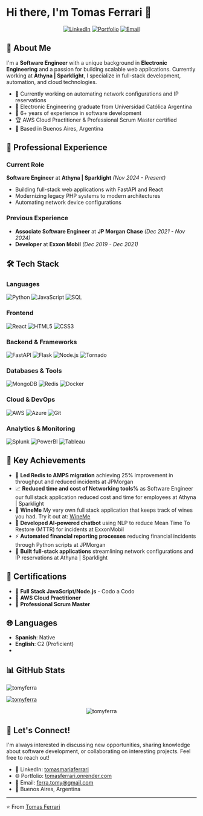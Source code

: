 # Hi there, I'm Tomas Ferrari 👋

<div align="center">
  
[![LinkedIn](https://img.shields.io/badge/LinkedIn-0077B5?style=for-the-badge&logo=linkedin&logoColor=white)](https://linkedin.com/in/tomasmariaferrari/)
[![Portfolio](https://img.shields.io/badge/Portfolio-FF5722?style=for-the-badge&logo=todoist&logoColor=white)](https://tomasferrari.onrender.com)
[![Email](https://img.shields.io/badge/Email-D14836?style=for-the-badge&logo=gmail&logoColor=white)](mailto:ferra.tomy@gmail.com)

</div>

## 🚀 About Me

I'm a **Software Engineer** with a unique background in **Electronic Engineering** and a passion for building scalable web applications. Currently working at **Athyna | Sparklight**, I specialize in full-stack development, automation, and cloud technologies.

- 🔭 Currently working on automating network configurations and IP reservations
- 🌱 Electronic Engineering graduate from Universidad Católica Argentina
- 💼 6+ years of experience in software development
- 🏆 AWS Cloud Practitioner & Professional Scrum Master certified
- 📍 Based in Buenos Aires, Argentina

## 💼 Professional Experience

### Current Role
**Software Engineer** at **Athyna | Sparklight** *(Nov 2024 - Present)*
- Building full-stack web applications with FastAPI and React
- Modernizing legacy PHP systems to modern architectures
- Automating network device configurations

### Previous Experience
- **Associate Software Engineer** at **JP Morgan Chase** *(Dec 2021 - Nov 2024)*
- **Developer** at **Exxon Mobil** *(Dec 2019 - Dec 2021)*

## 🛠️ Tech Stack

### Languages
![Python](https://img.shields.io/badge/Python-3776AB?style=for-the-badge&logo=python&logoColor=white)
![JavaScript](https://img.shields.io/badge/JavaScript-F7DF1E?style=for-the-badge&logo=javascript&logoColor=black)
![SQL](https://img.shields.io/badge/SQL-336791?style=for-the-badge&logo=postgresql&logoColor=white)

### Frontend
![React](https://img.shields.io/badge/React-20232A?style=for-the-badge&logo=react&logoColor=61DAFB)
![HTML5](https://img.shields.io/badge/HTML5-E34F26?style=for-the-badge&logo=html5&logoColor=white)
![CSS3](https://img.shields.io/badge/CSS3-1572B6?style=for-the-badge&logo=css3&logoColor=white)

### Backend & Frameworks
![FastAPI](https://img.shields.io/badge/FastAPI-009688?style=for-the-badge&logo=fastapi&logoColor=white)
![Flask](https://img.shields.io/badge/Flask-000000?style=for-the-badge&logo=flask&logoColor=white)
![Node.js](https://img.shields.io/badge/Node.js-43853D?style=for-the-badge&logo=node.js&logoColor=white)
![Tornado](https://img.shields.io/badge/Tornado-FE7A16?style=for-the-badge&logo=tornadofx&logoColor=white)

### Databases & Tools
![MongoDB](https://img.shields.io/badge/MongoDB-4EA94B?style=for-the-badge&logo=mongodb&logoColor=white)
![Redis](https://img.shields.io/badge/Redis-DC382D?style=for-the-badge&logo=redis&logoColor=white)
![Docker](https://img.shields.io/badge/Docker-2496ED?style=for-the-badge&logo=docker&logoColor=white)

### Cloud & DevOps
![AWS](https://img.shields.io/badge/AWS-232F3E?style=for-the-badge&logo=amazon-aws&logoColor=white)
![Azure](https://img.shields.io/badge/Azure-0078D4?style=for-the-badge&logo=microsoft-azure&logoColor=white)
![Git](https://img.shields.io/badge/Git-F05032?style=for-the-badge&logo=git&logoColor=white)

### Analytics & Monitoring
![Splunk](https://img.shields.io/badge/Splunk-000000?style=for-the-badge&logo=splunk&logoColor=white)
![PowerBI](https://img.shields.io/badge/PowerBI-F2C811?style=for-the-badge&logo=powerbi&logoColor=black)
![Tableau](https://img.shields.io/badge/Tableau-E97627?style=for-the-badge&logo=tableau&logoColor=white)

## 🎯 Key Achievements

- 🚀 **Led Redis to AMPS migration** achieving 25% improvement in throughput and reduced incidents at JPMorgan
- 📈 **Reduced time and cost of Networking tools%** as Software Engineer our full stack application reduced cost and time for employees at Athyna | Sparklight
- 🍷 **WineMe** My very own full stack application that keeps track of wines you had. Try it out at: [WineMe](https://wineme-app.vercel.app/)
- 🤖 **Developed AI-powered chatbot** using NLP to reduce Mean Time To Restore (MTTR) for incidents at ExxonMobil
- ⚡ **Automated financial reporting processes** reducing financial incidents through Python scripts at JPMorgan
- 🔧 **Built full-stack applications** streamlining network configurations and IP reservations at Athyna | Sparklight

## 📜 Certifications

- 🏅 **Full Stack JavaScript/Node.js** - Codo a Codo
- 🏅 **AWS Cloud Practitioner**
- 🏅 **Professional Scrum Master**


## 🌐 Languages

- **Spanish**: Native
- **English**: C2 (Proficient)
- 
## 📊 GitHub Stats

<div align="center">
  
<p align="left"> <img src="https://komarev.com/ghpvc/?username=tomyferra&label=Profile%20views&color=0e75b6&style=flat" alt="tomyferra" /> </p>

<p align="left"> <a href="https://github.com/ryo-ma/github-profile-trophy"><img src="https://github-profile-trophy.vercel.app/?username=tomyferra" alt="tomyferra" /></a> </p>

<p><img align="center" src="https://github-readme-stats.vercel.app/api/top-langs?username=tomyferra&show_icons=true&locale=en&layout=compact" alt="tomyferra" /></p>

</div>

## 🤝 Let's Connect!

I'm always interested in discussing new opportunities, sharing knowledge about software development, or collaborating on interesting projects. Feel free to reach out!

- 💼 LinkedIn: [tomasmariaferrari](https://linkedin.com/in/tomasmariaferrari/)
- 🌐 Portfolio: [tomasferrari.onrender.com](https://tomasferrari.onrender.com)
- 📧 Email: ferra.tomy@gmail.com
- 📍 Buenos Aires, Argentina

---

⭐️ From [Tomas Ferrari](https://github.com/YOUR_GITHUB_USERNAME)
